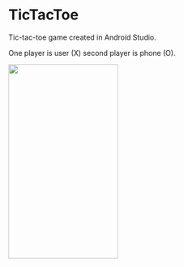 # TicTacToe
Tic-tac-toe game created in Android Studio.

One player is user (X) second player is phone (O).

<img src="https://user-images.githubusercontent.com/69115244/90139870-98111f00-dd81-11ea-9c7c-cb0ccaab7da4.gif" width="216" height="384">
